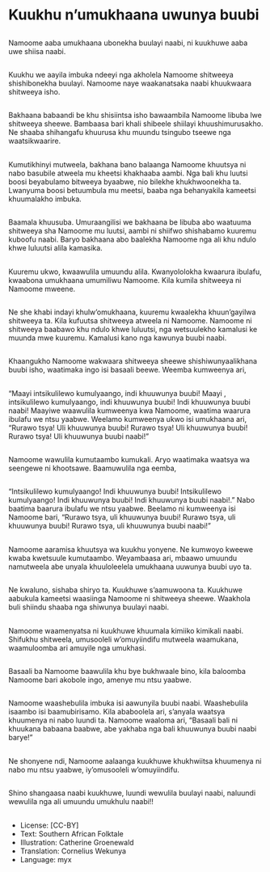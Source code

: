# Kuukhu n’umukhaana uwunya buubi

##
Namoome aaba umukhaana
ubonekha buulayi naabi, ni
kuukhuwe aaba uwe shiisa naabi.

##
Kuukhu we aayila imbuka ndeeyi
nga akholela Namoome shitweeya
shishibonekha buulayi. Namoome
naye waakanatsaka naabi
khuukwaara shitweeya isho.

##
Bakhaana babaandi be khu
shisiintsa isho bawaambila
Namoome libuba lwe shitweeya
sheewe.
Bambaasa bari khali shibeele
shiilayi khuushimurusakho.
Ne shaaba shihangafu khuurusa
khu muundu tsingubo tseewe nga
waatsikwaarire.

##
Kumutikhinyi mutweela, bakhana
bano balaanga Namoome khuutsya
ni nabo basubile atweela mu
kheetsi khakhaaba aambi. Nga bali
khu luutsi boosi beyabulamo
bitweeya byaabwe, nio bilekhe
khukhwoonekha ta.
Lwanyuma boosi betuumbula mu
meetsi, baaba nga behanyakila
kameetsi khuumalakho imbuka.

##
Baamala khuusuba. Umuraangilisi
we bakhaana be libuba abo
waatuuma shitweeya sha Namoome
mu luutsi, aambi ni shiifwo
shishabamo kuuremu kuboofu
naabi.
Baryo bakhaana abo baalekha
Namoome nga ali khu ndulo khwe
luluutsi alila kamasika.

##
Kuuremu ukwo, kwaawulila
umuundu alila. Kwanyololokha
kwaarura ibulafu, kwaabona
umukhaana umumiliwu Namoome.
Kila kumila shitweeya ni Namoome
mweene.

##
Ne she khabi indayi
khulw’omukhaana, kuuremu
kwaalekha khuun’gayilwa
shitweeya ta. Kila kufuutsa
shitweeya atweela ni Namoome.
Namoome ni shitweeya baabawo
khu ndulo khwe luluutsi, nga
wetsuulekho kamalusi ke muunda
mwe kuuremu. Kamalusi kano nga
kawunya buubi naabi.

##
Khaangukho Namoome wakwaara
shitweeya sheewe
shishiwunyaalikhana buubi isho,
waatimaka ingo isi basaali beewe.
Weemba kumweenya ari,

##
“Maayi intsikulilewo kumulyaango, indi khuuwunya buubi!
Maayi , intsikulilewo kumulyaango, indi khuuwunya buubi!
Indi khuuwunya buubi naabi!
Maayiwe waawulila kumweenya kwa Namoome, waatima waarura
ibulafu we ntsu yaabwe. Weelamo kumweenya ukwo isi
umukhaana ari,
“Rurawo tsya! Uli khuuwunya buubi!
Rurawo tsya! Uli khuuwunya buubi!
Rurawo tsya! Uli khuuwunya buubi naabi!”

##
Namoome wawulila kumutaambo
kumukali. Aryo waatimaka waatsya
wa seengewe ni khootsawe.
Baamuwulila nga eemba,

##
“Intsikulilewo kumulyaango! Indi khuuwunya buubi!
Intsikulilewo kumulyaango! Indi khuuwunya buubi!
Indi khuuwunya buubi naabi!.”
Nabo baatima baarura ibulafu we ntsu yaabwe. Beelamo ni
kumweenya isi Namoome bari,
“Rurawo tsya, uli khuuwunya buubi!
Rurawo tsya, uli khuuwunya buubi!
Rurawo tsya, uli khuuwunya buubi naabi!”

##
Namoome aaramisa khuutsya wa
kuukhu yonyene.
Ne kumwoyo kweewe kwaba
kwetsuule kumutaambo.
Weyambaasa ari, mbaawo
umuundu namutweela abe unyala
khuuloleelela umukhaana uuwunya
buubi uyo ta.

##
Ne kwaluno, sishaba shiryo ta.
Kuukhuwe s’aamuwoona ta.
Kuukhuwe aabukula kameetsi
waasiinga Namoome ni shitweeya
sheewe. Waakhola buli shiindu
shaaba nga shiwunya buulayi naabi.

##
Namoome waamenyatsa ni
kuukhuwe khuumala kimiiko
kimikali naabi.
Shifukhu shitweela, umusooleli
w’omuyiindifu mutweela
waamukana, waamuloomba ari
amuyile nga umukhasi.

##
Basaali ba Namoome baawulila khu
bye bukhwaale bino, kila baloomba
Namoome bari akobole ingo,
amenye mu ntsu yaabwe.

##
Namoome waashebulila imbuka isi
aawunyila buubi naabi.
Waashebulila isaambo isi
baamubirisamo.
Kila ababoolela ari, s’anyala
waatsya khuumenya ni nabo luundi
ta.
Namoome waaloma ari, “Basaali
bali ni khuukana babaana baabwe,
abe yakhaba nga bali khuuwunya
buubi naabi barye!”

##
Ne shonyene ndi, Namoome
aalaanga kuukhuwe khukhwiitsa
khuumenya ni nabo mu ntsu
yaabwe, iy’omusooleli
w’omuyiindifu.

##
Shino shangaasa naabi kuukhuwe, luundi wewulila buulayi naabi, naluundi wewulila nga ali
umuundu umukhulu naabi!!

##
* License: [CC-BY]
* Text: Southern African Folktale
* Illustration: Catherine Groenewald
* Translation: Cornelius Wekunya
* Language: myx
